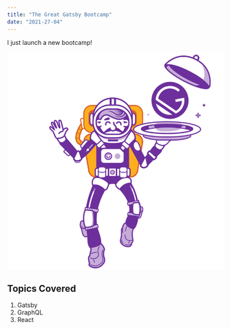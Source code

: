 ```yaml
---
title: "The Great Gatsby Bootcamp"
date: "2021-27-04"
---
```


I just launch a new bootcamp!

![Grass](./gatsby-astronaut.png)

## Topics Covered

1. Gatsby
2. GraphQL
3. React
